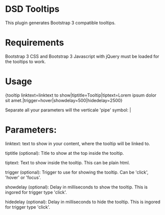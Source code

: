 DSD Tooltips
============

This plugin generates Bootstrap 3 compatible tooltips.

# Requirements

Bootstrap 3 CSS and Bootstrap 3 Javascript with jQuery must be loaded for the tooltips to work.

# Usage

{tooltip linktext=linktext to show|tiptitle=Tooltip|tiptext=Lorem ipsum dolor sit amet.|trigger=hover|showdelay=500|hidedelay=2500}

Separate all your parameters will the verticale 'pipe' symbol: |

# Parameters:

linktext: text to show in your content, where the tooltip will be linked to.

tiptitle (optional): Title to show at the top inside the tooltip.

tiptext: Text to show inside the tooltip. This can be plain html.

trigger (optional): Trigger to use for showing the tooltip. Can be 'click', 'hover' or 'focus'.

showdelay (optional): Delay in milliseconds to show the tooltip. This is ingored for trigger type 'click'.

hidedelay (optional): Delay in milliseconds to hide the tooltip. This is ingored for trigger type 'click'.

